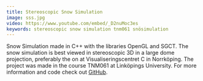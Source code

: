 ```yaml
---
title: Stereoscopic Snow Simulation
image: sss.jpg
video: https://www.youtube.com/embed/_D2nuMoc3es
keywords: stereoscopic snow simulation tnm061 snösimulation
---
```

Snow Simulation made in C++ with the libraries OpenGL and SGCT.
The snow simulation is best viewed in stereoscopic 3D in a large dome projection, preferably the on at Visualiseringscentret C in Norrköping.
The project was made in the course TNM061 at Linköpings University.
For more information and code check out [GitHub](https://github.com/tistatos/TNM061-StereoSnowSim).

